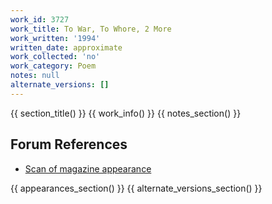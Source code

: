 ```yaml
---
work_id: 3727
work_title: To War, To Whore, 2 More
work_written: '1994'
written_date: approximate
work_collected: 'no'
work_category: Poem
notes: null
alternate_versions: []
---
```


{{ section_title() }}
{{ work_info() }}
{{ notes_section() }}
## Forum References
- [Scan of magazine appearance](https://bukowskiforum.com/threads/transit-5.10478/)

{{ appearances_section() }}
{{ alternate_versions_section() }}